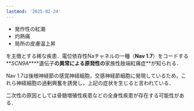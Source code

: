 ```yaml
---
lastmod: '2025-02-24'
---
```

- 発作性の紅潮
- 灼熱痛
- 局所の皮膚温上昇

を主徴とする稀な疾患．電位依存性Naチャネルの一種（**Nav 1.7**）をコードする**_SCN9A_****遺伝子**の異常による原発性の**家族性肢端紅痛症**が知られる．

Nav 1.7は後根神経節の感覚神経細胞，交感神経節細胞に発現しているため，これら神経細胞の過剰興奮を誘発し，上記の症状を生じると言われている．

二次性の原因としては骨髄増殖性疾患などの全身性疾患が存在する可能性がある．
